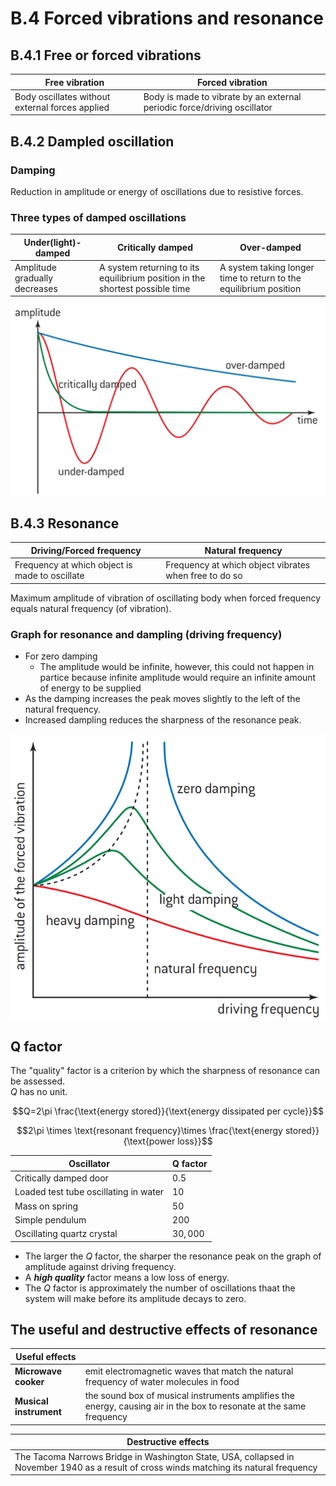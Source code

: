 # B.4 Forced vibrations and resonance
## B.4.1 Free or forced vibrations  
|Free vibration|Forced vibration|
|---|---|
|Body oscillates without external forces applied|Body is made to vibrate by an external periodic force/driving oscillator|  

## B.4.2 Dampled oscillation
### Damping  
Reduction in amplitude or energy of oscillations due to resistive forces.  

### Three types of damped oscillations  
|Under(light)-damped|Critically damped|Over-damped|
|---|---|---|
|Amplitude gradually decreases|A system returning to its equilibrium position in the shortest possible time|A system taking longer time to return to the equilibrium position|  

![three damping](/IBDP_Physics_HL/Topic%20B%20Engineering/image/threeDamping.png)

## B.4.3 Resonance
|Driving/Forced frequency|Natural frequency|
|---|---|
|Frequency at which object is made to oscillate|Frequency at which object vibrates when free to do so |

Maximum amplitude of vibration of oscillating body when forced frequency equals natural frequency (of vibration).  

### Graph for resonance and dampling (driving frequency)  
* For zero damping
  * The amplitude would be infinite, however, this could not happen in partice because infinite amplitude would require an infinite amount of energy to be supplied
* As the damping increases the peak moves slightly to the left of the natural frequency.  
* Increased dampling reduces the sharpness of the resonance peak.  

![resonance and dampling](/IBDP_Physics_HL/Topic%20B%20Engineering/image/ResonanceAndDamping.png)

## Q factor
The "quality" factor is a criterion by which the sharpness of resonance can be assessed.  
$Q$ has no unit.  

$$Q=2\pi \frac{\text{energy stored}}{\text{energy dissipated per cycle}}$$  

$$2\pi \times \text{resonant frequency}\times \frac{\text{energy stored}}{\text{power loss}}$$  

|Oscillator|Q factor|
|---|---|
|Critically damped door|$0.5$|
|Loaded test tube oscillating in water|$10$|
|Mass on spring|$50$|
|Simple pendulum|$200$|
|Oscillating quartz crystal|$30,000$|

* The larger the $Q$ factor, the sharper the resonance peak on the graph of amplitude against driving frequency.  
* A ***high quality*** factor means a low loss of energy.  
* The $Q$ factor is approximately the number of oscillations thaat the system will make before its amplitude decays to zero.  

## The useful and destructive effects of resonance  
|Useful effects||
|---|---|
|**Microwave cooker**|emit electromagnetic waves that match the natural frequency of water molecules in food|
|**Musical instrument**|the sound box of musical instruments amplifies the energy, causing air in the box to resonate at the same frequency |

|Destructive effects|
|---|
|The Tacoma Narrows Bridge in Washington State, USA, collapsed in November 1940 as a result of cross winds matching its natural frequency|
